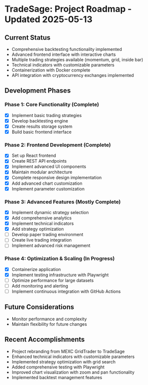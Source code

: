 # TradeSage: Project Roadmap - Updated 2025-05-13

## Current Status
- Comprehensive backtesting functionality implemented
- Advanced frontend interface with interactive charts
- Multiple trading strategies available (momentum, grid, inside bar)
- Technical indicators with customizable parameters
- Containerization with Docker complete
- API integration with cryptocurrency exchanges implemented

## Development Phases

### Phase 1: Core Functionality (Complete)
- [x] Implement basic trading strategies
- [x] Develop backtesting engine
- [x] Create results storage system
- [x] Build basic frontend interface

### Phase 2: Frontend Development (Complete)
- [x] Set up React frontend
- [x] Create REST API endpoints
- [x] Implement advanced UI components
- [x] Maintain modular architecture
- [x] Complete responsive design implementation
- [x] Add advanced chart customization
- [x] Implement parameter customization

### Phase 3: Advanced Features (Mostly Complete)
- [x] Implement dynamic strategy selection
- [x] Add comprehensive analytics
- [x] Implement technical indicators
- [x] Add strategy optimization
- [ ] Develop paper trading environment
- [ ] Create live trading integration
- [ ] Implement advanced risk management

### Phase 4: Optimization & Scaling (In Progress)
- [x] Containerize application
- [x] Implement testing infrastructure with Playwright
- [ ] Optimize performance for large datasets
- [ ] Add monitoring and alerting
- [ ] Implement continuous integration with GitHub Actions

## Future Considerations
- Monitor performance and complexity
- Maintain flexibility for future changes

## Recent Accomplishments
- Project rebranding from MEXC GridTrader to TradeSage
- Enhanced technical indicators with customizable parameters
- Implemented strategy optimization with grid search
- Added comprehensive testing with Playwright
- Improved chart visualization with zoom and pan functionality
- Implemented backtest management features
